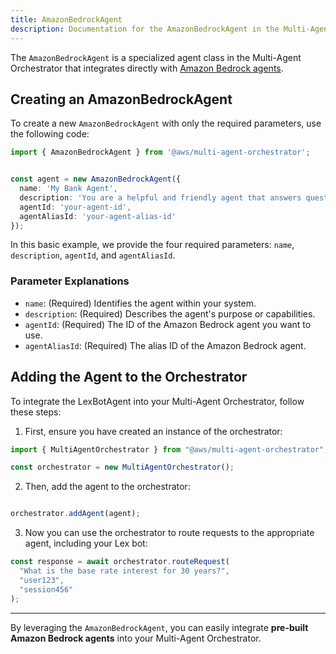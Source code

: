 ```yaml
---
title: AmazonBedrockAgent
description: Documentation for the AmazonBedrockAgent in the Multi-Agent Orchestrator
---
```


The `AmazonBedrockAgent` is a specialized agent class in the Multi-Agent Orchestrator that integrates directly with [Amazon Bedrock agents](https://aws.amazon.com/bedrock/agents/?nc1=h_ls).


## Creating an AmazonBedrockAgent

To create a new `AmazonBedrockAgent` with only the required parameters, use the following code:

```typescript
import { AmazonBedrockAgent } from '@aws/multi-agent-orchestrator';


const agent = new AmazonBedrockAgent({
  name: 'My Bank Agent',
  description: 'You are a helpful and friendly agent that answers questions about loan-related inquiries',
  agentId: 'your-agent-id',
  agentAliasId: 'your-agent-alias-id'
});
```

In this basic example, we provide the four required parameters: `name`, `description`, `agentId`, and `agentAliasId`.

### Parameter Explanations

- `name`: (Required) Identifies the agent within your system.
- `description`: (Required) Describes the agent's purpose or capabilities.
- `agentId`: (Required) The ID of the Amazon Bedrock agent you want to use.
- `agentAliasId`: (Required) The alias ID of the Amazon Bedrock agent.

## Adding the Agent to the Orchestrator

To integrate the LexBotAgent into your Multi-Agent Orchestrator, follow these steps:

1. First, ensure you have created an instance of the orchestrator:

```typescript
import { MultiAgentOrchestrator } from "@aws/multi-agent-orchestrator";

const orchestrator = new MultiAgentOrchestrator();
```

2. Then, add the agent to the orchestrator:

```typescript

orchestrator.addAgent(agent);
```

3. Now you can use the orchestrator to route requests to the appropriate agent, including your Lex bot:

```typescript
const response = await orchestrator.routeRequest(
  "What is the base rate interest for 30 years?",
  "user123",
  "session456"
);
```

---

By leveraging the `AmazonBedrockAgent`, you can easily integrate **pre-built Amazon Bedrock agents** into your Multi-Agent Orchestrator.